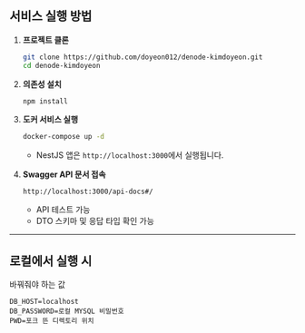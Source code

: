## 서비스 실행 방법

1. **프로젝트 클론**

   ```bash
   git clone https://github.com/doyeon012/denode-kimdoyeon.git
   cd denode-kimdoyeon
   ```

2. **의존성 설치**

   ```bash
   npm install
   ```

3. **도커 서비스 실행**

   ```bash
   docker-compose up -d
   ```

   * NestJS 앱은 `http://localhost:3000`에서 실행됩니다.

4. **Swagger API 문서 접속**

   ```
   http://localhost:3000/api-docs#/
   ```

   * API 테스트 가능
   * DTO 스키마 및 응답 타입 확인 가능
---

## 로컬에서 실행 시
바꿔줘야 하는 값
```
DB_HOST=localhost
DB_PASSWORD=로컬 MYSQL 비밀번호
PWD=포크 뜬 디렉토리 위치
```
